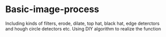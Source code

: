 # Basic-image-process
Including kinds of filters, erode, dilate, top hat, black hat, edge deterctors and hough circle detectors etc. 
Using DIY algorithm to realize the function
